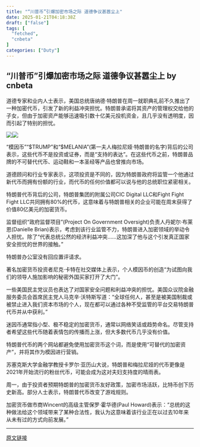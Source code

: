 ```yaml
---
title: "“川普币”引爆加密市场之际 道德争议甚嚣尘上"
date: 2025-01-21T04:18:38Z
draft: ["false"]
tags: [
  "fetched",
  "cnbeta"
]
categories: ["Duty"]
---
```

“川普币”引爆加密市场之际 道德争议甚嚣尘上 by cnbeta
------
<div style="margin-top:10px" class="content" id="artibody"><p>道德专家和业内人士表示，美国总统唐纳德·特朗普在周一就职典礼前不久推出了一种加密代币，引发了新的利益冲突担忧。特朗普承诺将其资产的管理权交给他的子女，但由于加密资产能够迅速吸引数十亿美元投机资金，且几乎没有透明度，因而引起了特别的担忧。</p><div class="article-global"></div><p><a href="https://static.cnbetacdn.com/article/2025/0120/9146c4531476f7b.jpg" target="_blank"><img src="https://static.cnbetacdn.com/article/2025/0120/9146c4531476f7b.jpg"></a><a href="https://n.sinaimg.cn/spider20250119/162/w1080h682/20250119/9093-ef6933739cb302db42f3dcdc62f3d40f.webp" target="_blank"><img src="https://n.sinaimg.cn/spider20250119/162/w1080h682/20250119/9093-ef6933739cb302db42f3dcdc62f3d40f.webp"></a></p><p>“模因币”“$TRUMP”和“$MELANIA”(第一夫人梅拉尼娅·特朗普的名字)背后的公司表示，这些代币不是投资或证券，而是“支持的表达”。在这些代币之前，特朗普品牌的不可替代代币、运动鞋和一本圣经等产品也曾推向市场。</p><p>道德顾问和行业专家表示，这项投资是不同的，因为特朗普政府将监管一个他通过新代币而拥有份额的行业，而代币的任何价值都可以说与他的总统职位紧密相关。</p><p>特朗普代币背后的公司，特朗普集团的附属公司CIC Digital LLC和Fight Fight Fight LLC共同拥有80%的代币，这意味着与特朗普相关的企业可能在周末获得了价值80亿美元的加密货币。</p><p>监督组织“政府监督项目”(Project On Government Oversight)负责人丹妮尔·布莱恩(Danielle Brian)表示，考虑到该行业监管不力，特朗普进入加密领域的举动令人担忧。除了“代表总统公然的经济利益冲突……这加深了他与这个引发真正国家安全担忧的世界的接触。”</p><p>特朗普办公室没有回应置评请求。</p><p>著名加密货币投资者尼克·卡特在社交媒体上表示，个人模因币的创造“为试图向我们的领导人施加影响的秘密外国买家打开了大门”。</p><p>一些美国民主党议员也表达了对国家安全问题和利益冲突的担忧。美国众议院金融服务委员会首席民主党人马克辛·沃特斯写道：“全球任何人，甚至是被美国制裁或被禁止进入我们资本市场的个人，现在都可以通过各种不受监管的平台交易特朗普代币并从中获利。”</p><p>迷因币通常指小型、极不稳定的加密货币，通常以网络笑话或趋势命名。尽管支持者希望这些代币随着表情包的传播而上涨，但大多数代币几乎没有价值。</p><p>特朗普代币的两个网站都避免使用加密货币这个词，而是使用“可替代的加密资产”，并将其作为模因进行营销。</p><p>苏塞克斯大学金融学教授卡罗尔·亚历山大说，特朗普和梅拉尼娅的代币更像是2021年开始流行的粉丝代币，可能会成为这对夫妇支持度的晴雨表。</p><p>周一，由于投资者预期特朗普的加密货币友好政策，加密市场活跃，比特币创下历史新高。部分人士表示，特朗普代币改变了游戏规则。</p><p>加密货币做市商Wincent的高级主管保罗·霍华德(Paul Howard)表示：“总统的这种做法给这个领域带来了某种合法性，我认为这意味着该行业正在以过去10年来从未有过的方式向前发展。”</p></div>  
<hr>
<a href="https://m.cnbeta.com.tw/wap/view/1472660.htm",target="_blank" rel="noopener noreferrer">原文链接</a>
